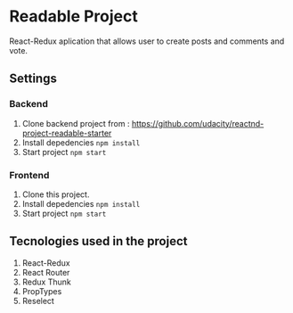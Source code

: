 # Readable Project
React-Redux aplication that allows user to create posts and comments and vote.

## Settings

### Backend
1. Clone backend project from : https://github.com/udacity/reactnd-project-readable-starter
2. Install depedencies `npm install`
3. Start project `npm start`

### Frontend
1. Clone this project.
2. Install depedencies `npm install`
3. Start project `npm start`

## Tecnologies used in the project
1. React-Redux
2. React Router
3. Redux Thunk
4. PropTypes
5. Reselect



